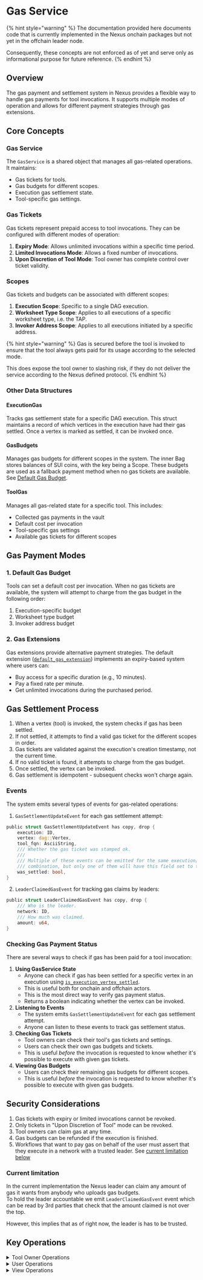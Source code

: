 # Gas Service

{% hint style="warning" %}
The documentation provided here documents code that is currently implemented in the Nexus onchain packages but not yet in the offchain leader node.

Consequently, these concepts are not enforced as of yet and serve only as informational purpose for future reference.
{% endhint %}

## Overview

The gas payment and settlement system in Nexus provides a flexible way to handle gas payments for tool invocations. It supports multiple modes of operation and allows for different payment strategies through gas extensions.

## Core Concepts

### Gas Service

The `GasService` is a shared object that manages all gas-related operations. It maintains:

* Gas tickets for tools.
* Gas budgets for different scopes.
* Execution gas settlement state.
* Tool-specific gas settings.

### Gas Tickets

Gas tickets represent prepaid access to tool invocations. They can be configured with different modes of operation:

1. **Expiry Mode**: Allows unlimited invocations within a specific time period.
2. **Limited Invocations Mode**: Allows a fixed number of invocations.
3. **Upon Discretion of Tool Mode**: Tool owner has complete control over ticket validity.

### Scopes

Gas tickets and budgets can be associated with different scopes:

1. **Execution Scope**: Specific to a single DAG execution.
2. **Worksheet Type Scope**: Applies to all executions of a specific worksheet type, i.e. the TAP.
3. **Invoker Address Scope**: Applies to all executions initiated by a specific address.

{% hint style="warning" %}
Gas is secured before the tool is invoked to ensure that the tool always gets paid for its usage according to the selected mode.

This does expose the tool owner to slashing risk, if they do not deliver the service according to the Nexus defined protocol.
{% endhint %}

### Other Data Structures

#### ExecutionGas

Tracks gas settlement state for a specific DAG execution. This struct maintains a record of which vertices in the execution have had their gas settled. Once a vertex is marked as settled, it can be invoked once.

#### GasBudgets

Manages gas budgets for different scopes in the system. The inner Bag stores balances of SUI coins, with the key being a Scope. These budgets are used as a fallback payment method when no gas tickets are available. See [Default Gas Budget](Gas-Service.md#1-default-gas-budget).

#### ToolGas

Manages all gas-related state for a specific tool. This includes:

* Collected gas payments in the vault
* Default cost per invocation
* Tool-specific gas settings
* Available gas tickets for different scopes

## Gas Payment Modes

### 1. Default Gas Budget

Tools can set a default cost per invocation. When no gas tickets are available, the system will attempt to charge from the gas budget in the following order:

1. Execution-specific budget
2. Worksheet type budget
3. Invoker address budget

### 2. Gas Extensions

Gas extensions provide alternative payment strategies. The default extension ([`default_gas_extension`](https://github.com/Talus-Network/nexus-next/tree/main/sui/workflow/sources/default_gas_extentsion.move)) implements an expiry-based system where users can:

* Buy access for a specific duration (e.g., 10 minutes).
* Pay a fixed rate per minute.
* Get unlimited invocations during the purchased period.

## Gas Settlement Process

1. When a vertex (tool) is invoked, the system checks if gas has been settled.
2. If not settled, it attempts to find a valid gas ticket for the different scopes in order.
3. Gas tickets are validated against the execution's creation timestamp, not the current time.
4. If no valid ticket is found, it attempts to charge from the gas budget.
5. Once settled, the vertex can be invoked.
6. Gas settlement is idempotent - subsequent checks won't charge again.

### Events

The system emits several types of events for gas-related operations:

1. `GasSettlementUpdateEvent` for each gas settlement attempt:

```rust
public struct GasSettlementUpdateEvent has copy, drop {
    execution: ID,
    vertex: dag::Vertex,
    tool_fqn: AsciiString,
    /// Whether the gas ticket was stamped ok.
    ///
    /// Multiple of these events can be emitted for the same execution/vertex/tool_fqn
    /// combination, but only one of them will have this field set to true.
    was_settled: bool,
}
```

2. `LeaderClaimedGasEvent` for tracking gas claims by leaders:

```rust
public struct LeaderClaimedGasEvent has copy, drop {
    /// Who is the leader.
    network: ID,
    /// How much was claimed.
    amount: u64,
}
```

### Checking Gas Payment Status

There are several ways to check if gas has been paid for a tool invocation:

1. **Using GasService State**
   * Anyone can check if gas has been settled for a specific vertex in an execution using [`is_execution_vertex_settled`](Gas-Service.md#view-operations).
   * This is useful both for onchain and offchain actors.
   * This is the most direct way to verify gas payment status.
   * Returns a boolean indicating whether the vertex can be invoked.
2. **Listening to Events**
   * The system emits `GasSettlementUpdateEvent` for each gas settlement attempt.
   * Anyone can listen to these events to track gas settlement status.
3. **Checking Gas Tickets**
   * Tool owners can check their tool's gas tickets and settings.
   * Users can check their own gas budgets and tickets.
   * This is useful _before_ the invocation is requested to know whether it's possible to execute with given gas tickets.
4. **Viewing Gas Budgets**
   * Users can check their remaining gas budgets for different scopes.
   * This is useful _before_ the invocation is requested to know whether it's possible to execute with given gas budgets.

## Security Considerations

1. Gas tickets with expiry or limited invocations cannot be revoked.
2. Only tickets in "Upon Discretion of Tool" mode can be revoked.
3. Tool owners can claim gas at any time.
4. Gas budgets can be refunded if the execution is finished.
5. Workflows that want to pay gas on behalf of the user must assert that they execute in a network with a trusted leader. See [current limitation below](Gas-Service.md#current-limitation)

### Current limitation

In the current implementation the Nexus leader can claim any amount of gas it wants from anybody who uploads gas budgets.\
To hold the leader accountable we emit `LeaderClaimedGasEvent` event which can be read by 3rd parties that check that the amount claimed is not over the top.

However, this implies that as of right now, the leader is has to be trusted.

## Key Operations

<details>

<summary>Tool Owner Operations</summary>

#### Gas Cost Management

1.  **Setting Default Cost**\
    Sets the default cost in MIST for a single tool invocation. Calling this function enables gas collection by the tool so it's imperative the tool owners calls it to collect fees for tool execution.

    ```rust
    public fun set_single_invocation_cost_mist(
        gas_service: &mut GasService,
        tool_registry: &ToolRegistry,
        owner_cap: &CloneableOwnerCap<OverGas>,
        fqn: AsciiString,
        single_invocation_cost_mist: u64,
        ctx: &mut TxContext,
    )
    ```

    > Set `single_invocation_cost_mist` to 2^64-1 to enable gas collection but require a gas extension to do it.
2.  **Claiming Gas**\
    Allows the tool owner to withdraw all collected gas payments for their tool.

    ```rust
    public fun claim_gas(
        gas_service: &mut GasService,
        tool_registry: &ToolRegistry,
        owner_cap: &CloneableOwnerCap<OverTool>,
        fqn: AsciiString,
        ctx: &mut TxContext,
    ): Balance<SUI>
    ```

#### Gas Ticket Management

1.  **Adding Gas Tickets**\
    Creates a new gas ticket with specified scope and mode of operation.

    ```rust
    public fun add_gas_ticket(
        gas_service: &mut GasService,
        tool_registry: &ToolRegistry,
        owner_cap: &CloneableOwnerCap<OverGas>,
        fqn: AsciiString,
        scope: Scope,
        modus_operandi: ModusOperandi,
        clock: &Clock,
        ctx: &mut TxContext,
    )
    ```

The tool owner can use "upon discretion of the tool" mode to be able to `revoke_gas_ticket` _at will_.

2.  **Revoking Gas Tickets**\
    Revokes a gas ticket that was created with the "Upon Discretion of Tool" mode.

    ```rust
    public fun revoke_gas_ticket(
        gas_service: &mut GasService,
        tool_registry: &ToolRegistry,
        owner_cap: &CloneableOwnerCap<OverGas>,
        fqn: AsciiString,
        scope: Scope,
        ctx: &mut TxContext,
    )
    ```
3.  **Managing Gas Settings**\
    The tool owner can set the gas settings for the tool.

    ```rust
    public fun get_tool_gas_setting_mut(
        gas_service: &mut GasService,
        tool_registry: &ToolRegistry,
        owner_cap: &CloneableOwnerCap<OverGas>,
        fqn: AsciiString,
        ctx: &mut TxContext,
    ): &mut Bag
    ```
4.  **De-escalating Permissions**\
    Converts a tool owner cap into a gas owner cap with reduced permissions.

    ```rust
    public fun deescalate(
        tool_registry: &ToolRegistry,
        owner_cap: &CloneableOwnerCap<OverTool>,
        fqn: AsciiString,
        ctx: &mut TxContext,
    ): CloneableOwnerCap<OverGas>
    ```

</details>

<details>

<summary>User Operations</summary>

#### Gas Budget Management

1. **Donating to Tool**\
   Donate given balance to the tool's gas total. This is used to charge the user from gas extensions and make it available to the tool.

```rust
public fun donate_to_tool(
    self: &mut GasService, fqn: AsciiString, amount: Balance<SUI>,
) {
    let tool_gas = self.tools_gas.borrow_mut(fqn);
    tool_gas.vault.join(amount);
}
```

1.  **Adding Gas Budget**\
    Adds a gas budget for a specific scope (execution, worksheet type, or invoker address).

    ```rust
    public fun add_gas_budget(
        gas_service: &mut GasService,
        scope: Scope,
        budget: Balance<SUI>,
    )
    ```
2.  **Refunding Execution Gas Budget**\
    Refunds any remaining gas budget for a completed execution to the invoker. This operation also cleans up storage by removing the execution gas state, helping to reduce storage costs.

    ```rust
    public fun refund_execution_gas_budget(
        gas_service: &mut GasService,
        execution: &dag::DAGExecution,
        ctx: &mut TxContext,
    )
    ```
3.  **Refunding Invoker Gas Budget**\
    Refunds any remaining gas budget associated with the invoker's address.

    ```rust
    public fun refund_invoker_gas_budget(
        gas_service: &mut GasService,
        ctx: &mut TxContext,
    ): Balance<SUI>
    ```
4.  **Refunding Worksheet Gas Budget**\
    Refunds any remaining gas budget associated with a specific worksheet type.

    ```rust
    public fun refund_worksheet_gas_budget<T>(
        gas_service: &mut GasService,
        _witness: &T,
    ): Balance<SUI>
    ```

</details>

<details>

<summary>View Operations</summary>

#### View Operations

1.  **Checking Vertex Settlement**\
    Verifies if gas has been settled for a specific vertex in an execution.

    ```rust
    public fun is_execution_vertex_settled(
        gas_service: &GasService,
        execution: &dag::DAGExecution,
        vertex: dag::Vertex,
    ): bool
    ```
2.  **Reading Tool Gas Settings**\
    Gets read-only access to a tool's gas settings.

    ```rust
    public fun get_tool_gas_setting(
        gas_service: &GasService,
        fqn: AsciiString,
    ): &Bag
    ```

</details>
